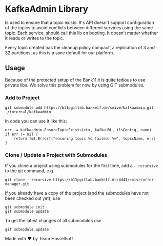 # KafkaAdmin Library

Is used to ensure that a topic exists. It's API doesn't support configuration of
the topics to avoid conflicts between different services using the same topic.
Each service, should call this lib on booting. It doesn't matter whether it
reads or writes to the topic.

Every topic created has the cleanup.policy compact, a replication of 3 and 32
partitions, as this is a sane default for our platform.

## Usage

Because of the protected setup of the Bank11 it is quite tedious to use private
libs. We solve this problem for now by using GIT submodules.

### Add to Project

```
git submodule add https://b11pgitlab.bankelf.de/smive/kafkaadmin.git ./internal/kafkaadmin
```

In code you can use it like this:

```
err := kafkaadmin.EnsureTopicExists(ctx, kafkaURL, tlsConfig, name)
if err != nil {
	return fmt.Errorf("ensuring topic %q failed: %w", topicName, err)
}
```

### Clone / Update a Project with Submodules

If you clone a project using submodules for the first time, add a ```--recursive``` to the git command, e.g.

    git clone --recursive https://b11pgitlab.bankelf.de:4443/smive/offer-manager.git

If you already have a copy of the project (and the submodules have not been checked out yet), use

    git submodule init
    git submodule update

To get the latest changes of all submodules use

    git submodule update

Made with ♥ by Team Hasselhoff
